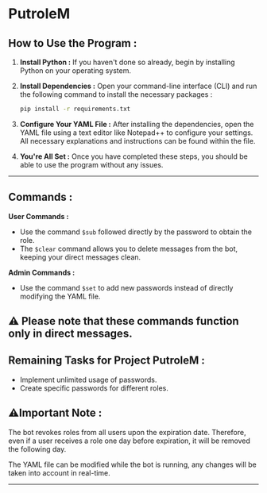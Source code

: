 # PutroleM

## **How to Use the Program :**

1. **Install Python :** If you haven't done so already, begin by installing Python on your operating system.

2. **Install Dependencies :** Open your command-line interface (CLI) and run the following command to install the necessary packages :
   ```bash
   pip install -r requirements.txt
   ```

3. **Configure Your YAML File :** After installing the dependencies, open the YAML file using a text editor like Notepad++ to configure your settings. All necessary explanations and instructions can be found within the file.

4. **You're All Set :** Once you have completed these steps, you should be able to use the program without any issues.
   
---
## **Commands :**

**User Commands :** 
- Use the command `$sub` followed directly by the password to obtain the role.
- The `$clear` command allows you to delete messages from the bot, keeping your direct messages clean.

**Admin Commands :**
- Use the command `$set` to add new passwords instead of directly modifying the YAML file.

⚠️ Please note that these commands function only in direct messages.
---

## **Remaining Tasks for Project PutroleM :**
- Implement unlimited usage of passwords.
- Create specific passwords for different roles.

## **⚠️Important Note :**
The bot revokes roles from all users upon the expiration date. Therefore, even if a user receives a role one day before expiration, it will be removed the following day.

The YAML file can be modified while the bot is running, any changes will be taken into account in real-time.

--- 
